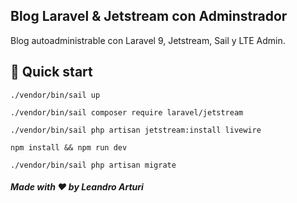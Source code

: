 ## Blog Laravel & Jetstream con Adminstrador
Blog autoadministrable con Laravel 9, Jetstream, Sail y LTE Admin.

## 🚀 Quick start

```
./vendor/bin/sail up

./vendor/bin/sail composer require laravel/jetstream

./vendor/bin/sail php artisan jetstream:install livewire   

npm install && npm run dev     

./vendor/bin/sail php artisan migrate
```

##### Made with ❤️ by Leandro Arturi
